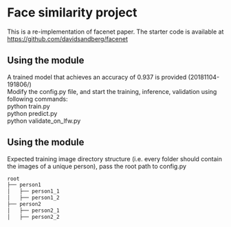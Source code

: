 # Face similarity project

This is a re-implementation of facenet paper. The starter code is available at https://github.com/davidsandberg/facenet

## Using the module
A trained model that achieves an accuracy of 0.937 is provided (20181104-191806/)<br />
Modify the config.py file, and start the training, inference, validation using following commands:<br />
python train.py<br />
python predict.py<br />
python validate_on_lfw.py<br />

## Using the module
Expected training image directory structure (i.e. every folder should contain the images of a unique person), pass the root path to config.py 
```bash
root
├── person1
│   ├── person1_1
│   ├── person1_2
├── person2
│   ├── person2_1
│   ├── person2_2
```
